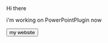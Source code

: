 <body>
 <h>Hi there</h>
 <p>i'm working on PowerPointPlugin now</p>
 <a href="https://ferderplays.ferder.repl.co"><button>my website</button></a>
</body>

